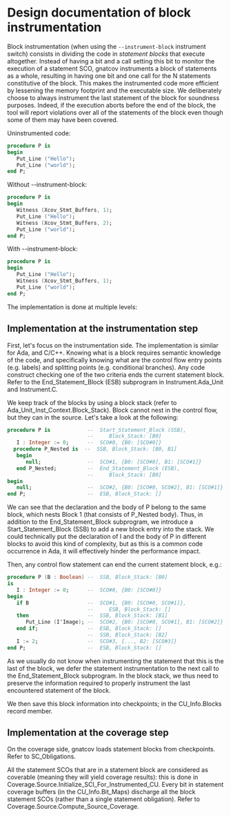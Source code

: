 # Design documentation of block instrumentation

Block instrumentation (when using the `--instrument-block` instrument switch)
consists in dividing the code in *statement blocks* that execute altogether.
Instead of having a bit and a call setting this bit to monitor the execution of
a statement SCO, gnatcov instruments a block of statements as a whole, resulting
in having one bit and one call for the N statements constitutive of the block.
This makes the instrumented code more efficient by lessening the memory
footprint and the executable size. We deliberately choose to always instrument
the last statement of the block for soundness purposes. Indeed, if the execution
aborts before the end of the block, the tool will report violations over all of
the statements of the block even though some of them may have been covered.

Uninstrumented code:
```Ada
procedure P is
begin
   Put_Line ("Hello");
   Put_Line ("world");
end P;
```

Without --instrument-block:

```Ada
procedure P is
begin
   Witness (Xcov_Stmt_Buffers, 1);
   Put_Line ("Hello");
   Witness (Xcov_Stmt_Buffers, 2);
   Put_Line ("world");
end P;
```

With --instrument-block:

```Ada
procedure P is
begin
   Put_Line ("Hello");
   Witness (Xcov_Stmt_Buffers, 1);
   Put_Line ("world");
end P;
```

The implementation is done at multiple levels:

## Implementation at the instrumentation step

First, let's focus on the instrumentation side. The implementation is similar
for Ada, and C/C++. Knowing what is a block requires semantic knowledge of the
code, and specifically knowing what are the control flow entry points (e.g.
labels) and splitting points (e.g. conditional branches). Any code construct
checking one of the two criteria ends the current statement block. Refer to the
End_Statement_Block (ESB) subprogram in Instrument.Ada_Unit and Instrument.C.

We keep track of the blocks by using a block stack (refer to
Ada\_Unit\_Inst\_Context.Block\_Stack). Block cannot nest in the control flow,
but they can in the source. Let's take a look at the following:

```Ada
procedure P is            --  Start_Statement_Block (SSB),
                          --     Block_Stack: [B0]
   I : Integer := 0;      --  SCO#0, {B0: [SCO#0]}
  procedure P_Nested is  --  SSB, Block_Stack: [B0, B1]
   begin
      null;               --  SCO#1, {B0: [SCO#0], B1: [SCO#1]}
   end P_Nested;          --  End_Statement_Block (ESB),
                          --     Block_Stack: [B0]
begin
   null;                  --  SCO#2, {B0: [SCO#0, SCO#2], B1: [SCO#1]}
end P;                    --  ESB, Block_Stack: []
```

We can see that the declaration and the body of P belong to the same block,
which nests Block 1 (that consists of P\_Nested body). Thus, in addition to the
End\_Statement\_Block subprogram, we introduce a Start\_Statement\_Block (SSB)
to add a new block entry into the stack. We could technically put the
declaration of I and the body of P in different blocks to avoid this kind of
complexity, but as this is a common code occurrence in Ada, it will effectively
hinder the performance impact.

Then, any control flow statement can end the current statement block, e.g.:

```Ada
procedure P (B : Boolean) --  SSB, Block_Stack: [B0]
is
   I : Integer := 0;      --  SCO#0, {B0: [SCO#0]}
begin
   if B                   --  SCO#1, {B0: [SCO#0, SCO#1]},
                          --     ESB, Block_Stack: []
   then                   --  SSB, Block_Stack: [B1]
      Put_Line (I'Image); --  SCO#2, {B0: [SCO#0, SCO#1], B1: [SCO#2]}
   end if;                --  ESB, Block_Stack: []
                          --  SSB, Block_Stack: [B2]
   I := 2;                --  SCO#3, {..., B2: [SCO#3]}
end P;                    --  ESB, Block_Stack: []
```

As we usually do not know when instrumenting the statement that this is the last
of the block, we defer the statement instrumentation to the next call to the
End\_Statement\_Block subprogram. In the block stack, we thus need to preserve
the information required to properly instrument the last encountered statement
of the block.

We then save this block information into checkpoints; in the CU_Info.Blocks
record member.

## Implementation at the coverage step

On the coverage side, gnatcov loads statement blocks from checkpoints. Refer to
SC_Obligations.

All the statement SCOs that are in a statement block are considered as coverable
(meaning they will yield coverage results): this is done in
Coverage.Source.Initialize\_SCI\_For\_Instrumented_CU. Every bit in statement
coverage buffers (in the CU\_Info.Bit\_Maps) discharge all the block statement
SCOs (rather than a single statement obligation). Refer to
Coverage.Source.Compute\_Source\_Coverage.
